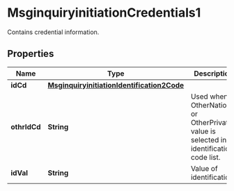 

# MsginquiryinitiationCredentials1

Contains credential information.
## Properties

Name | Type | Description | Notes
------------ | ------------- | ------------- | -------------
**idCd** | [**MsginquiryinitiationIdentification2Code**](MsginquiryinitiationIdentification2Code.md) |  |  [optional]
**othrIdCd** | **String** | Used when OtherNational or OtherPrivate value is selected in identification code list. |  [optional]
**idVal** | **String** | Value of identification. |  [optional]



